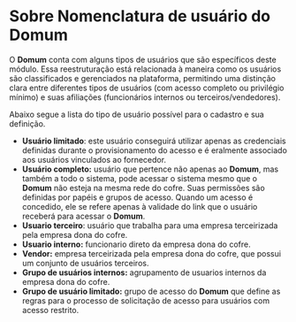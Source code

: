# Sobre Nomenclatura de usuário do Domum

O **Domum** conta com alguns tipos de usuários que são específicos deste módulo. Essa reestruturação está relacionada à maneira como os usuários são classificados e gerenciados na plataforma, permitindo uma distinção clara entre diferentes tipos de usuários (com acesso completo ou privilégio mínimo) e suas afiliações (funcionários internos ou terceiros/vendedores).

Abaixo segue a lista do tipo de usuário possível para o cadastro e sua definição.

* **Usuário limitado**: este usuário conseguirá utilizar apenas as credenciais definidas durante o provisionamento do acesso e é eralmente associado aos usuários vinculados ao fornecedor.  
* **Usuário completo:** usuário que pertence não apenas ao **Domum**, mas também a todo o sistema, pode acessar o sistema mesmo que o **Domum** não esteja na mesma rede do cofre. Suas permissões são definidas por papéis e grupos de acesso. Quando um acesso é concedido, ele se refere apenas à validade do link que o usuário receberá para acessar o **Domum**.  
* **Usuario terceiro**: usuário que trabalha para uma empresa terceirizada pela empresa dona do cofre.  
* **Usuario interno:** funcionario direto da empresa dona do cofre.  
* **Vendor:** empresa terceirizada pela empresa dona do cofre, que possui um conjunto de usuários terceiros.  
* **Grupo de usuários internos:** agrupamento de usuarios internos da empresa dona do cofre.  
* **Grupo de usuário limitado:** grupo de acesso do **Domum** que define as regras para o processo de solicitação de acesso para usuários com acesso restrito.